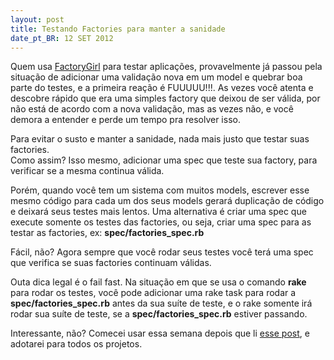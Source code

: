 ```yaml
--- 
layout: post
title: Testando Factories para manter a sanidade
date_pt_BR: 12 SET 2012
---
```


Quem usa [FactoryGirl][fg] para testar aplicações, provavelmente já passou pela situação de adicionar uma validação nova em um model e quebrar boa parte do testes, e a primeira reação é FUUUUU!!!. As vezes você atenta e descobre rápido que era uma simples factory que deixou de ser válida, por não está de acordo com a nova validação, mas as vezes não, e você demora a entender e perde um tempo pra resolver isso. 

Para evitar o susto e manter a sanidade, nada mais justo que testar suas factories.<br/>
Como assim? Isso mesmo, adicionar uma spec que teste sua factory, para verificar se a mesma continua válida. 

<script src="https://gist.github.com/3718550.js?file=my_model_spec.rb"></script>

Porém, quando você tem um sistema com muitos models, escrever esse mesmo código para cada um dos seus models gerará duplicação de código e deixará seus testes mais lentos. Uma alternativa é criar uma spec que execute somente os testes  das factories, ou seja, criar uma spec para as testar as factories, ex: __spec/factories_spec.rb__

<script src="https://gist.github.com/3718550.js?file=factories_spec.rb"></script>

Fácil, não? Agora sempre que você rodar seus testes você terá uma spec que verifica se suas factories continuam válidas. 

Outa dica legal é o fail fast. Na situação em que se usa o comando __rake__ para rodar os testes, você pode adicionar uma rake task para rodar a __spec/factories_spec.rb__ antes da sua suíte de teste, e o rake somente irá rodar sua suíte de teste, se a __spec/factories_spec.rb__ estiver passando.

<script src="https://gist.github.com/3718550.js?file=Rakefile"></script>

Interessante, não? Comecei usar essa semana depois que li [esse post][post], e adotarei para todos os projetos.

[fg]: https://github.com/thoughtbot/factory_girl
[post]: http://robots.thoughtbot.com/post/30994874643/testing-your-factories-first
